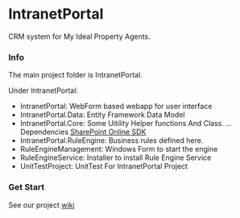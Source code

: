 # IntranetPortal #

CRM system for My Ideal Property Agents.

### Info 

The main project folder is IntranetPortal.  

Under IntranetPortal:

- IntranetPortal: WebForm based webapp for user interface
- IntranetPortal.Data: Entity Framework Data Model 
- IntranetPortal.Core: Some Uitility Helper functions And Class.
... Dependencies [SharePoint Online SDK](https://download.microsoft.com/download/B/3/D/B3DA6839-B852-41B3-A9DF-0AFA926242F2/sharepointclientcomponents_16-4002-1211_x64-en-us.msi)
- IntranetPortal.RuleEngine: Business rules defined here.
- RuleEngineManagement: Windows Form to start the engine
- RuleEngineService: Installer to install Rule Engine Service
- UnitTestProject: UnitTest For IntranetPortal Project

### Get Start

See our project [wiki](https://bitbucket.org/myidealkings/intranetportal/wiki/Home)